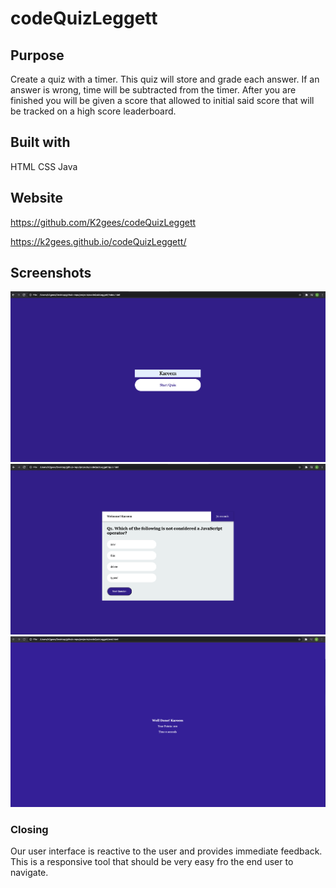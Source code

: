 # codeQuizLeggett

## Purpose
Create a quiz with a timer.  This quiz will store and grade each answer.  If an answer is wrong, time will be subtracted from the timer.  After you are finished you will be given a score that allowed to initial said score that will be tracked on a high score leaderboard.

## Built with
HTML
CSS
Java

## Website
https://github.com/K2gees/codeQuizLeggett


https://k2gees.github.io/codeQuizLeggett/

## Screenshots
![Start Quiz](./assets/images/start-quiz.png)
![Quiz Time](./assets/images/quiz-time.png)
![Congratulations](./assets/images/congratulations.png)



### Closing
Our user interface is reactive to the user and provides immediate feedback.  This is a responsive tool that should be very easy fro the end user to navigate.  

